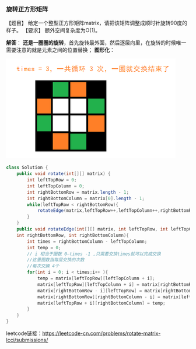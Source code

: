 ### 旋转正方形矩阵

【题目】 给定一个整型正方形矩阵matrix，请把该矩阵调整成顺时针旋转90度的样子。
【要求】 额外空间复杂度为O(1)。

**解答**：  **还是一圈圈的旋转**，首先旋转最外面，然后逐层向里，在旋转的时候唯一需要注意的就是元素之间的位置替换；
**图形化**：

![顺时针旋转矩阵_20200109100649](36%E6%97%8B%E8%BD%AC%E6%AD%A3%E6%96%B9%E5%BD%A2/%E9%A1%BA%E6%97%B6%E9%92%88%E6%97%8B%E8%BD%AC%E7%9F%A9%E9%98%B5_20200109100649.png)

```java
class Solution {
    public void rotate(int[][] matrix) {
        int leftTopRow = 0;
        int leftTopColumn = 0;
        int rightBottomRow = matrix.length - 1;
        int rightBottomColumn = matrix[0].length - 1;
        while(leftTopRow < rightBottomRow){
            rotateEdge(matrix,leftTopRow++,leftTopColumn++,rightBottomRow--,rightBottomColumn--);
        }
    }
    public void rotateEdge(int[][] matrix, int leftTopRow, int leftTopColumn,
    int rightBottomRow, int rightBottomColumn){
        int times = rightBottomColumn - leftTopColumn;
        int temp = 0;
        // i 相当于圈数 0—times -1 ,只需要交换times就可以完成交换
        //这里圈数指每层交换的次数 
        //每次交换 4个
        for(int i = 0; i < times;i++ ){
            temp = matrix[leftTopRow][leftTopColumn + i];
            matrix[leftTopRow][leftTopColumn + i] = matrix[rightBottomRow - i][leftTopRow];
            matrix[rightBottomRow - i][leftTopRow] = matrix[rightBottomRow][rightBottomColumn - i];
            matrix[rightBottomRow][rightBottomColumn - i] = matrix[leftTopRow + i][rightBottomColumn];
            matrix[leftTopRow + i][rightBottomColumn] = temp;
        }
    }
}
```

leetcode链接：https://leetcode-cn.com/problems/rotate-matrix-lcci/submissions/